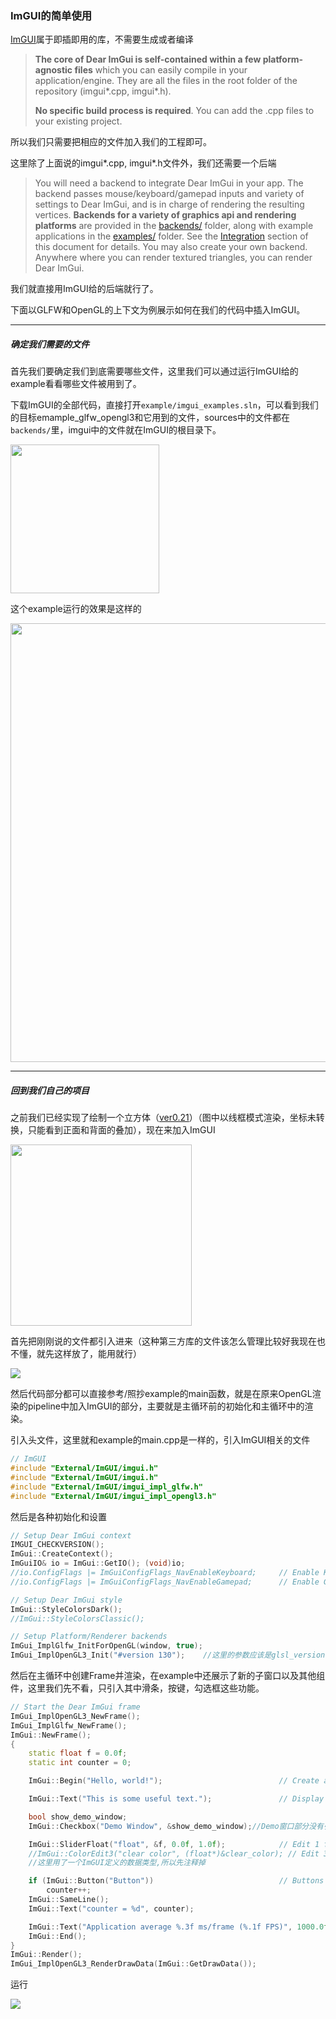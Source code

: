 ### ImGUI的简单使用

[ImGUI](https://github.com/ocornut/imgui)属于即插即用的库，不需要生成或者编译

> **The core of Dear ImGui is self-contained within a few platform-agnostic files** which you can easily compile in your application/engine. They are all the files in the root folder of the repository (imgui*.cpp, imgui*.h).
> 
> **No specific build process is required**. You can add the .cpp files to your existing project.

所以我们只需要把相应的文件加入我们的工程即可。

这里除了上面说的imgui*.cpp, imgui*.h文件外，我们还需要一个后端

> You will need a backend to integrate Dear ImGui in your app. The backend passes mouse/keyboard/gamepad inputs and variety of settings to Dear ImGui, and is in charge of rendering the resulting vertices. **Backends for a variety of graphics api and rendering platforms** are provided in the [backends/](https://github.com/ocornut/imgui/tree/master/backends) folder, along with example applications in the [examples/](https://github.com/ocornut/imgui/tree/master/examples) folder. See the [Integration](https://github.com/ocornut/imgui#integration) section of this document for details. You may also create your own backend. Anywhere where you can render textured triangles, you can render Dear ImGui.

我们就直接用ImGUI给的后端就行了。

下面以GLFW和OpenGL的上下文为例展示如何在我们的代码中插入ImGUI。

--- 

##### 确定我们需要的文件

首先我们要确定我们到底需要哪些文件，这里我们可以通过运行ImGUI给的example看看哪些文件被用到了。

下载ImGUI的全部代码，直接打开`example/imgui_examples.sln`，可以看到我们的目标emample_glfw_opengl3和它用到的文件，sources中的文件都在`backends/`里，imgui中的文件就在ImGUI的根目录下。

<img src="MDImages/2022-07-05-21-22-39-image.png" title="" alt="" width="238">

这个example运行的效果是这样的

<img src="MDImages/2022-07-05-21-26-24-image.png" title="" alt="" width="702">

--- 

##### 回到我们自己的项目

之前我们已经实现了绘制一个立方体（[ver0.21](../Readme.md)）（图中以线框模式渲染，坐标未转换，只能看到正面和背面的叠加），现在来加入ImGUI

<img src="MDImages/863635a038f8f5468a6ede114a7f08c7bd1869d5.png" title="" alt="" width="290">

首先把刚刚说的文件都引入进来（这种第三方库的文件该怎么管理比较好我现在也不懂，就先这样放了，能用就行）

![](MDImages/2022-07-05-21-29-18-image.png)

然后代码部分都可以直接参考/照抄example的main函数，就是在原来OpenGL渲染的pipeline中加入ImGUI的部分，主要就是主循环前的初始化和主循环中的渲染。

引入头文件，这里就和example的main.cpp是一样的，引入ImGUI相关的文件

```cpp
// ImGUI
#include "External/ImGUI/imgui.h"
#include "External/ImGUI/imgui.h"
#include "External/ImGUI/imgui_impl_glfw.h"
#include "External/ImGUI/imgui_impl_opengl3.h"
```

然后是各种初始化和设置

```cpp
// Setup Dear ImGui context
IMGUI_CHECKVERSION();
ImGui::CreateContext();
ImGuiIO& io = ImGui::GetIO(); (void)io;
//io.ConfigFlags |= ImGuiConfigFlags_NavEnableKeyboard;     // Enable Keyboard Controls
//io.ConfigFlags |= ImGuiConfigFlags_NavEnableGamepad;      // Enable Gamepad Controls

// Setup Dear ImGui style
ImGui::StyleColorsDark();
//ImGui::StyleColorsClassic();

// Setup Platform/Renderer backends
ImGui_ImplGlfw_InitForOpenGL(window, true);
ImGui_ImplOpenGL3_Init("#version 130");    //这里的参数应该是glsl_version, windows下就是#version 130
```

然后在主循环中创建Frame并渲染，在example中还展示了新的子窗口以及其他组件，这里我们先不看，只引入其中滑条，按键，勾选框这些功能。

```cpp
// Start the Dear ImGui frame
ImGui_ImplOpenGL3_NewFrame();
ImGui_ImplGlfw_NewFrame();
ImGui::NewFrame();
{
    static float f = 0.0f;
    static int counter = 0;

    ImGui::Begin("Hello, world!");                          // Create a window called "Hello, world!" and append into it.

    ImGui::Text("This is some useful text.");               // Display some text (you can use a format strings too)

    bool show_demo_window;
    ImGui::Checkbox("Demo Window", &show_demo_window);//Demo窗口部分没有引入，所以这里的show_demo_window变量只单纯的占位

    ImGui::SliderFloat("float", &f, 0.0f, 1.0f);            // Edit 1 float using a slider from 0.0f to 1.0f
    //ImGui::ColorEdit3("clear color", (float*)&clear_color); // Edit 3 floats representing a color
    //这里用了一个ImGUI定义的数据类型,所以先注释掉    

    if (ImGui::Button("Button"))                            // Buttons return true when clicked (most widgets return true when edited/activated)
        counter++;
    ImGui::SameLine();
    ImGui::Text("counter = %d", counter);

    ImGui::Text("Application average %.3f ms/frame (%.1f FPS)", 1000.0f / ImGui::GetIO().Framerate, ImGui::GetIO().Framerate);
    ImGui::End();
}
ImGui::Render();
ImGui_ImplOpenGL3_RenderDrawData(ImGui::GetDrawData());
```

运行

![](MDImages/2022-07-05-21-53-04-image.png)
